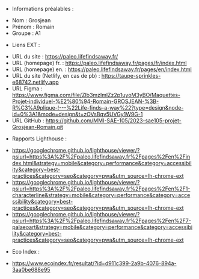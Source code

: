 * Informations préalables :

- Nom : Grosjean
- Prénom : Romain
- Groupe : A1


* Liens EXT :

- URL du site : https://paleo.lifefindsaway.fr/
- URL (homepage) fr. : https://paleo.lifefindsaway.fr/pages/fr/index.html
- URL (homepage) en. : https://paleo.lifefindsaway.fr/pages/en/index.html
- URL du site (Netlify, en cas de pb) : https://taupe-sprinkles-e68742.netlify.app
- URL Figma : https://www.figma.com/file/Zlb3mzImlZz2p1uyoM3yBO/Maquettes-Projet-individuel-%E2%80%94-Romain-GROSJEAN-%3B-R%C3%A9plique-!---%22Life-finds-a-way%22?type=design&node-id=0%3A1&mode=design&t=zOVsBqv5UVGy1W9G-1
- URL GitHub : https://github.com/MMI-SAE-105/2023-sae105-projet-Grosjean-Romain.git


* Rapports Lighthouse :

- https://googlechrome.github.io/lighthouse/viewer/?psiurl=https%3A%2F%2Fpaleo.lifefindsaway.fr%2Fpages%2Fen%2Findex.html&strategy=mobile&category=performance&category=accessibility&category=best-practices&category=seo&category=pwa&utm_source=lh-chrome-ext
- https://googlechrome.github.io/lighthouse/viewer/?psiurl=https%3A%2F%2Fpaleo.lifefindsaway.fr%2Fpages%2Fen%2F1-characterline&strategy=mobile&category=performance&category=accessibility&category=best-practices&category=seo&category=pwa&utm_source=lh-chrome-ext
- https://googlechrome.github.io/lighthouse/viewer/?psiurl=https%3A%2F%2Fpaleo.lifefindsaway.fr%2Fpages%2Fen%2F7-palaeoart&strategy=mobile&category=performance&category=accessibility&category=best-practices&category=seo&category=pwa&utm_source=lh-chrome-ext


* Eco Index :

- https://www.ecoindex.fr/resultat/?id=d911c399-2a9b-4076-894a-3aa0be688e95
